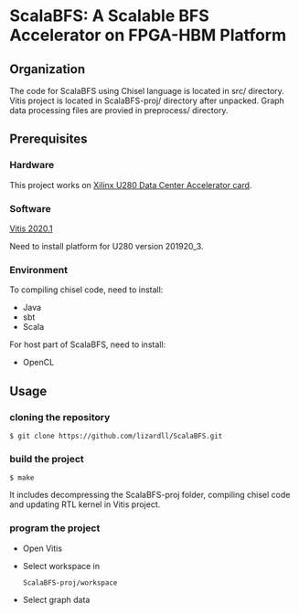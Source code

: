 # ScalaBFS: A Scalable BFS Accelerator on FPGA-HBM Platform

## Organization

The code for ScalaBFS using Chisel language is located in src/ directory. Vitis project is located in ScalaBFS-proj/ directory after unpacked. Graph data processing files are provied in preprocess/ directory.

## Prerequisites

### Hardware

This project works on [Xilinx U280 Data Center Accelerator card](https://www.xilinx.com/products/boards-and-kits/alveo/u280.html).

### Software

[Vitis 2020.1](https://www.xilinx.com/support/download/index.html/content/xilinx/en/downloadNav/vitis/2020-1.html)

Need to install platform for U280  version 201920_3.

### Environment

To compiling chisel code, need to install:

- Java
- sbt
- Scala

For host part of ScalaBFS, need to install:

- OpenCL

## Usage

### cloning the repository

```
$ git clone https://github.com/lizardll/ScalaBFS.git
```

### build the project

```
$ make
```

It includes decompressing the ScalaBFS-proj folder, compiling chisel code and updating  RTL kernel in Vitis project.

### program the project

- Open Vitis

- Select workspace in

  ```
  ScalaBFS-proj/workspace
  ```

- Select graph data


